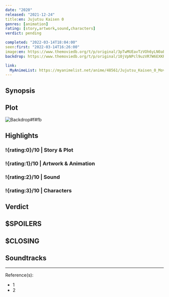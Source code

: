 ```yaml
---
date: "2020"
released: "2021-12-24"
title:en: Jujutsu Kaisen 0
genres: [animation]
rating: [story,artwork,sound,characters]
verdict: pending

completed: "2022-03-14T18:04:00"
seen:first: "2022-03-14T16:26:00"
image:en: https://www.themoviedb.org/t/p/original/3pTwMUEavTzVOh6yLN0aEwR7uSy.jpg
backdrop: https://www.themoviedb.org/t/p/original/10jVpNPcl9uzVR7W6EXKRyKLTXZ.jpg

link:
  MyAnimeList: https://myanimelist.net/anime/48561/Jujutsu_Kaisen_0_Movie
---
```



## Synopsis

## Plot

![Backdrop#f#fb](link "Source: TMDB")

## Highlights

### !{rating:0}/10 | Story & Plot

### !{rating:1}/10 | Artwork & Animation

### !{rating:2}/10 | Sound

### !{rating:3}/10 | Characters

## Verdict

## $SPOILERS

## $CLOSING

## Soundtracks

***
Reference(s):

- 1
- 2
